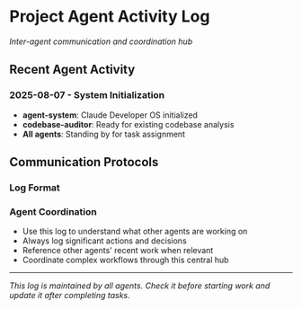 # Project Agent Activity Log

*Inter-agent communication and coordination hub*

## Recent Agent Activity

### 2025-08-07 - System Initialization
- **agent-system**: Claude Developer OS initialized
- **codebase-auditor**: Ready for existing codebase analysis  
- **All agents**: Standing by for task assignment

## Communication Protocols

### Log Format


### Agent Coordination
- Use this log to understand what other agents are working on
- Always log significant actions and decisions
- Reference other agents' recent work when relevant
- Coordinate complex workflows through this central hub

---

*This log is maintained by all agents. Check it before starting work and update it after completing tasks.*
